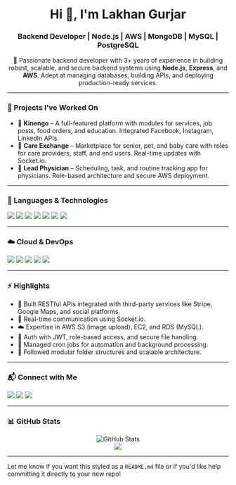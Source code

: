<h1 align="center">Hi 👋, I'm Lakhan Gurjar</h1>
<h3 align="center">Backend Developer | Node.js | AWS | MongoDB | MySQL | PostgreSQL</h3>

<p align="center">
  🚀 Passionate backend developer with 3+ years of experience in building robust, scalable, and secure backend systems using <strong>Node.js</strong>, <strong>Express</strong>, and <strong>AWS</strong>. Adept at managing databases, building APIs, and deploying production-ready services.
</p>

---

### 💼 Projects I've Worked On

- 🔹 **Kinengo** – A full-featured platform with modules for services, job posts, food orders, and education. Integrated Facebook, Instagram, LinkedIn APIs.
- 🔹 **Care Exchange** – Marketplace for senior, pet, and baby care with roles for care providers, staff, and end users. Real-time updates with Socket.io.
- 🔹 **Lead Physician** – Scheduling, task, and routine tracking app for physicians. Role-based architecture and secure AWS deployment.

---

### 🧠 Languages & Technologies

<p>
  <img src="https://img.shields.io/badge/JavaScript-ES6+-F7DF1E?style=flat&logo=javascript&logoColor=black" />
  <img src="https://img.shields.io/badge/TypeScript-3178C6?style=flat&logo=typescript&logoColor=white" />
  <img src="https://img.shields.io/badge/Node.js-339933?style=flat&logo=nodedotjs&logoColor=white" />
  <img src="https://img.shields.io/badge/Express.js-000?style=flat&logo=express&logoColor=white" />
  <img src="https://img.shields.io/badge/MongoDB-47A248?style=flat&logo=mongodb&logoColor=white" />
  <img src="https://img.shields.io/badge/MySQL-4479A1?style=flat&logo=mysql&logoColor=white" />
  <img src="https://img.shields.io/badge/PostgreSQL-336791?style=flat&logo=postgresql&logoColor=white" />
</p>

---

### ☁️ Cloud & DevOps

<p>
  <img src="https://img.shields.io/badge/AWS S3-232F3E?style=flat&logo=amazonaws&logoColor=white" />
  <img src="https://img.shields.io/badge/AWS EC2-232F3E?style=flat&logo=amazonaws&logoColor=white" />
  <img src="https://img.shields.io/badge/AWS RDS-527FFF?style=flat&logo=amazonaws&logoColor=white" />
  <img src="https://img.shields.io/badge/Docker-2496ED?style=flat&logo=docker&logoColor=white" />
  <img src="https://img.shields.io/badge/PM2-2B037A?style=flat&logo=pm2&logoColor=white" />
</p>

---

### ⚡ Highlights

- 🧾 Built RESTful APIs integrated with third-party services like Stripe, Google Maps, and social platforms.
- 🔁 Real-time communication using Socket.io.
- ☁️ Expertise in AWS S3 (image upload), EC2, and RDS (MySQL).
- 🔐 Auth with JWT, role-based access, and secure file handling.
- 📅 Managed cron jobs for automation and background processing.
- 📁 Followed modular folder structures and scalable architecture.

---

### 📬 Connect with Me

<p>
  <a href="mailto:lakhan.gurjar.dev@gmail.com"><img src="https://img.shields.io/badge/Gmail-D14836?style=flat&logo=gmail&logoColor=white"/></a>
  <a href="https://www.linkedin.com/in/lakhan-gurjar-265b1b209/"><img src="https://img.shields.io/badge/LinkedIn-0077B5?style=flat&logo=linkedin&logoColor=white" /></a>
  <a href="https://github.com/lakhan-singh"><img src="https://img.shields.io/badge/GitHub-181717?style=flat&logo=github&logoColor=white" /></a>
</p>

---

### 📊 GitHub Stats

<p align="center">
  <img src="https://github-readme-stats.vercel.app/api?username=lakhan-singh&show_icons=true&theme=radical" alt="GitHub Stats" />
  <br />
  <img src="https://github-readme-streak-stats.herokuapp.com/?user=lakhan-singh&theme=radical" />
</p>

---

Let me know if you want this styled as a `README.md` file or if you'd like help committing it directly to your new repo!
